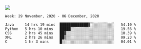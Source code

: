 <!--
**Mat2ja/Mat2ja** is a ✨ _special_ ✨ repository because its `README.md` (this file) appears on your GitHub profile.

Here are some ideas to get you started:

- 🔭 I’m currently working on ...
- 🌱 I’m currently learning ...
- 👯 I’m looking to collaborate on ...
- 🤔 I’m looking for help with ...
- 💬 Ask me about ...
- 📫 How to reach me: ...
- 😄 Pronouns: ...
- ⚡ Fun fact: ...
-->

<img src='https://media.giphy.com/media/xT9IgG50Fb7Mi0prBC/giphy.gif'>

<!--START_SECTION:waka-->
```text
Week: 29 November, 2020 - 06 December, 2020

Java     14 hrs 19 mins  █████████████▓░░░░░░░░░░░   54.10 % 
Python   5 hrs 10 mins   █████░░░░░░░░░░░░░░░░░░░░   19.56 % 
CSS      2 hrs 45 mins   ██▓░░░░░░░░░░░░░░░░░░░░░░   10.39 % 
XML      2 hrs 26 mins   ██▒░░░░░░░░░░░░░░░░░░░░░░   09.23 % 
C        1 hr 3 mins     █░░░░░░░░░░░░░░░░░░░░░░░░   04.01 % 
```
<!--END_SECTION:waka-->
